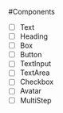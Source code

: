#Components

- [ ] Text 
- [ ] Heading
- [ ] Box
- [ ] Button 
- [ ] TextInput
- [ ] TextArea
- [ ] Checkbox
- [ ] Avatar 
- [ ] MultiStep